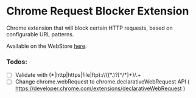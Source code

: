 Chrome Request Blocker Extension
================================

Chrome extension that will block certain HTTP requests, based on configurable URL patterns.

Available on the WebStore [here](https://chrome.google.com/webstore/detail/http-request-blocker/eckpjmeijpoipmldfbckahppeonkoeko).

### Todos:
- [ ] Validate with (\*|http|https|file|ftp):\/\/((\*\.)?[^\/*]+)\/.+
- [ ] Change chrome.webRequest to chrome.declarativeWebRequest API ( https://developer.chrome.com/extensions/declarativeWebRequest )